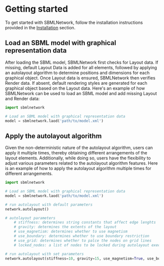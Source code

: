 # Getting started

To get started with SBMLNetwork, follow the installation instructions provided in the [Installation](installation.md) section.

## Load an SBML model with graphical representation data

After loading the SBML model, SBMLNetwork first checks for Layout data. If missing, default Layout Data is added for all elements, followed by applying an autolayout algorithm to determine positions and dimensions for each graphical object. Once Layout data is ensured, SBMLNetwork then verifies Render data. If absent, default rendering styles are generated for each graphical object based on the Layout data. Here's an example of how SBMLNetwork can be used to load an SBML model and add missing Layout and Render data:

```python
import sbmlnetwork

# Load an SBML model with graphical representation data
model = sbmlnetwork.laod('path/to/model.xml')
``` 

## Apply the autolayout algorithm

Given the non-deterministic nature of the autolayout algorithm, users can apply it multiple times, thereby obtaining different arrangements of the layout elements. Additionally, while doing so, users have the flexibility to adjust various parameters related to the autolayout algorithm features. Here is an example of how to apply the autolayout algorithm multiple times for different arrangements.

```python
import sbmlnetwork

# Load an SBML model with graphical representation data
model = sbmlnetwork.laod('path/to/model.xml')

# run autolayout with default parameters
network.autolayout()

# autolayout parameters
    # stiffness: determines string constants that affect edge lenghts
    # gravity: determines the extents of the layout
    # use_magnetism: determines whether to use magnetism
    # use_boundary: determines whether to use boundary restriction
    # use_grid: determines whether to palce the nodes on grid lines
    # locked_nodes: a list of nodes to be locked during autolayout execution

# run autolayout with set parameters
network.autolayout(stiffness=10, gravity=15, use_magnetism=True, use_boundary=True, use_grid=True, locked_nodes=["S1", "S2"])
```
